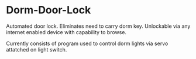 # Dorm-Door-Lock
Automated door lock. Eliminates need to carry dorm key. Unlockable via any internet enabled device with capability to browse.

Currently consists of program used to control dorm lights via servo attatched on light switch.
